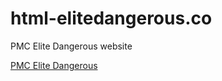 # html-elitedangerous.co

PMC Elite Dangerous website

[PMC Elite Dangerous](http://tactical.nekromantix.com/elite/index.php)
